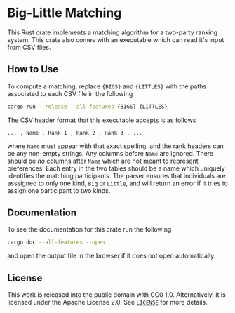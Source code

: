 # Big-Little Matching

This Rust crate implements a matching algorithm for a two-party ranking system. This crate also comes with an executable which can read it's input from CSV files.

## How to Use

To compute a matching, replace `{BIGS}` and `{LITTLES}` with the paths associated to each CSV file in the following

```sh
cargo run --release --all-features {BIGS} {LITTLES}
```

The CSV header format that this executable accepts is as follows

```text
... , Name , Rank 1 , Rank 2 , Rank 3 , ...
```

where `Name` must appear with that exact spelling, and the rank headers can be any non-empty strings. Any columns before `Name` are ignored. There should be _no_ columns after `Name` which are not meant to represent preferences. Each entry in the two tables should be a name which uniquely identifies the matching participants. The parser ensures that individuals are asssigned to only one kind, `Big` or `Little`, and will return an error if it tries to assign one participant to two kinds.

## Documentation

To see the documentation for this crate run the following

```sh
cargo doc --all-features --open
```

and open the output file in the browser if it does not open automatically.

## License

This work is released into the public domain with CC0 1.0. Alternatively, it is licensed under the Apache License 2.0. See [`LICENSE`](./LICENSE) for more details.
